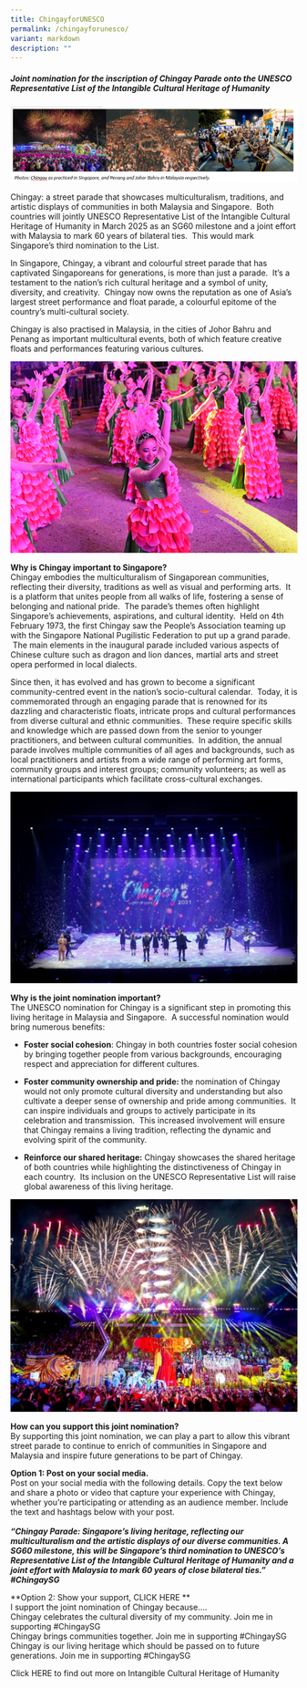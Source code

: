 ```yaml
---
title: ChingayforUNESCO
permalink: /chingayforunesco/
variant: markdown
description: ""
---
```

##### ****Joint nomination for the inscription of Chingay Parade onto the UNESCO Representative List of the Intangible Cultural Heritage of Humanity****

![](/images/UNESCO_P1.png)

Chingay: a street parade that showcases multiculturalism, traditions, and artistic displays of communities in both Malaysia and Singapore. &nbsp;Both countries will jointly UNESCO Representative List of the Intangible Cultural Heritage of Humanity in March 2025 as an SG60 milestone and a joint effort with Malaysia to mark 60 years of bilateral ties. &nbsp;This would mark Singapore’s third nomination to the List.&nbsp;

In Singapore, Chingay, a vibrant and colourful street parade that has captivated Singaporeans for generations, is more than just a parade. &nbsp;It’s a testament to the nation’s rich cultural heritage and a symbol of unity, diversity, and creativity. &nbsp;Chingay now owns the reputation as one of Asia’s largest street performance and float parade, a colourful epitome of the country’s multi-cultural society.&nbsp;

Chingay is also practised in Malaysia, in the cities of Johor Bahru and Penang as important multicultural events, both of which feature creative floats and performances featuring various cultures.  

![colors of spring](/images/About%20Us/colors-of-spring.png)

**Why is Chingay important to Singapore?** <br>
Chingay embodies the multiculturalism of Singaporean communities, reflecting their diversity, traditions as well as visual and performing arts. &nbsp;It is a platform that unites people from all walks of life, fostering a sense of belonging and national pride. &nbsp;The parade’s themes often highlight Singapore’s achievements, aspirations, and cultural identity. &nbsp;Held on 4th February 1973, the first Chingay saw the People’s Association teaming up with the Singapore National Pugilistic Federation to put up a grand parade. &nbsp;The main elements in the inaugural parade included various aspects of Chinese culture such as dragon and lion dances, martial arts and street opera performed in local dialects.&nbsp;&nbsp;&nbsp;

Since then, it has evolved and has grown to become a significant community-centred event in the nation’s socio-cultural calendar. &nbsp;Today, it is commemorated through an engaging parade that is renowned for its dazzling and characteristic floats, intricate props and cultural performances from diverse cultural and ethnic communities.&nbsp; These require specific skills and knowledge which are passed down from the senior to younger practitioners, and between cultural communities.&nbsp; In addition, the annual parade involves multiple communities of all ages and backgrounds, such as local practitioners and artists from a wide range of performing art forms, community groups and interest groups; community volunteers; as well as international participants which facilitate cross-cultural exchanges.

![light of hope 2021](/images/About%20Us/light-of-hope-2021.jpg)

**Why is the joint nomination important?** <br>
The UNESCO nomination for Chingay is a significant step in promoting this living heritage in Malaysia and Singapore.&nbsp; A successful nomination would bring numerous benefits:

* **Foster social cohesion**: Chingay in both countries foster social cohesion by bringing together people from various backgrounds, encouraging respect and appreciation for different cultures.&nbsp;&nbsp;

* **Foster community ownership and pride:** the nomination of Chingay would not only promote cultural diversity and understanding but also cultivate a deeper sense of ownership and pride among communities. &nbsp;It can inspire individuals and groups to actively participate in its celebration and transmission. &nbsp;This increased involvement will ensure that Chingay remains a living tradition, reflecting the dynamic and evolving spirit of the community.&nbsp;

* **Reinforce our shared heritage:** Chingay showcases the shared heritage of both countries while highlighting the distinctiveness of Chingay in each country. &nbsp;Its inclusion on the UNESCO Representative List will raise global awareness of this living heritage.

![chingay story](/images/About%20Us/chingay-story-2.jpg)

**How can you support this joint nomination?** <br>
By supporting this joint nomination, we can play a part to allow this vibrant street parade to continue to enrich of communities in Singapore and Malaysia and inspire future generations to be part of Chingay.<br>

**Option 1: Post on your social media.**
<br> 
Post on your social media with the following details. Copy the text below and share a photo or video that capture your experience with Chingay, whether you’re participating or attending as an audience member. Include the text and hashtags below with your post. <br><br>
**_“Chingay Parade: Singapore’s living heritage, reflecting our multiculturalism and the artistic displays of our diverse communities. A SG60 milestone, this will be Singapore’s third nomination to UNESCO’s Representative List of the Intangible Cultural Heritage of Humanity and a joint effort with Malaysia to mark 60 years of close bilateral ties.”  #ChingaySG_** <br>

**Option 2: Show your support, CLICK HERE **
<br> 
I support the joint nomination of Chingay because....<br>
Chingay celebrates the cultural diversity of my community. Join me in supporting #ChingaySG<br>
Chingay brings communities together. Join me in supporting #ChingaySG<br>
Chingay is our living heritage which should be passed on to future generations. Join me in supporting #ChingaySG

Click HERE to find out more on Intangible Cultural Heritage of Humanity
